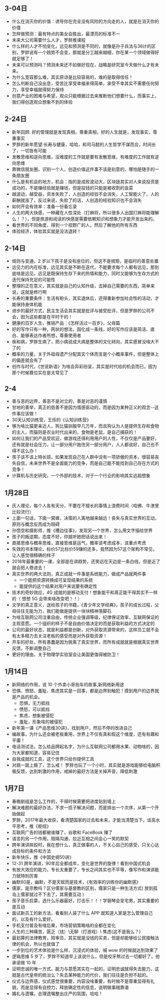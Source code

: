 ## 3-04日
*  什么在消灭你的价值：诱导你在完全没有风险的方向走的人，就是在消灭你的价值
* 怎样做预测：最有特点的美女会胜出，最漂亮的标准不一
* 未来大公司需要什么人才，罗胖推课程
* 什么样的人才不怕变化，远见和预测是不同的，就像是孙子兵法与36计的区别，罗胖说有一个趋势不会变，那就是分工越来越细，你在某一个领域做得好就足够了！
* 未来可以预测吗？预测未来还不如做好现在，战略是研究室今天做什么才有未来。
* 为什么宽容那么难，其实原谅是比较容易的，难的是取得信任！
* 怎么判断自己没出息，受苦比享受幸福来得简单，承受不幸其实不需要任何努力，享受幸福就得努力保持
* 创意产业的困难与希望，观众只能根据过去来推断他们想要什么，而事实上，我们得创造观众想象不到的体验


## 2-24日
* 新年回顾: 好的管理就是发现真相，尊重真相，好的人生就是，发现事实，尊重事实
* 罗胖的新年愿望:长寿与健康，哈哈，和司马懿的人生哲学不谋而合，时间长了，一切皆有可能
* 发散思维和逆向思维，没难度的工作就是要有发散思维，有难度的工作就有逆向思维
* 靠微信朋友圈，识别一个人，创造价值这件事不该是刻意的，哪怕是随手的一条朋友圈
* 什么是有机会的地方，机会：指的是成败波动大，区块链其实对人来说投资是成功的，不是赚经验就是赚钱，但是投钱的只能是被收割的韭菜
* 越波动，越受益，资本失败了，人创造的经验不会消失，人工智能火了，人的薪酬就涨了，反过来说，失败了的话，人创造的经验知识也不会消失
* 如何开会有效率：准备一份备忘录
* 人生的两大快感，一种藏在人性深处（打麻将，所以很多人出国打麻将能理解么！？），但是旅游和阅读的快感是需要依赖知识和想象力才能开发出来的。
* 看世界的不同角度，得到一个视野广的人，然后了解他的所有东西
* 体验经济，体验其实就是没法退转！

## 2-14日
* 规则与变通，2 岁以下孩子是没有座位的，但这不是规矩，是临时的善意处置
* 远见力的内在标准，远见其实是不断在迭代，不能要求每个人都有远见，那到底啥是远见，远见是既保持生存下来的热情和能力，同时又能够为生存方式的迭代保持充足的可能性
* 整理的正在意义，其实就是自己的认知升级，去掉自己需要的东西，简单来说，这就是修行啊
* 长寿的重要条件：生活有盼头，其实退休后，还得重新参加社会性的活动，才能保持身体机能
* 进步的最好方式，民主生活会其实就是批评与接受批评，但是罗胖的公司不会，因为这些都是在平时干的！
* 健康的百岁人生，推销产品：《怎样活过一百岁》，父母篇
* 好的写作只有一种，网状的想法，固化成一条线，好的写作应该是简洁、直白、能够表达作者所想，尊重使用者
* 疾和病，罗胖生病了，把小病说成大病是整体的文化倾向，其实感冒没啥大不了的
* 概率的力量，关于外祖母遗产分配其实个体而言是个小概率事件，但是整体上的偏差就会有了
* 创作与时代，《世说新语》为啥会异彩纷呈，其实是时代给的机会而已，因为那个时候篡位实在是太常见了

## 2-4
* 善与恶的边界，善恶不是对立的，善是对恶的谨慎
* 甘地的善举，真正的慈善不是因为情感驱动的，而是因为某种正义的观念--这件事应该做！
* 30天认知训练营，王烁的《认知训练营》
* 够为啥比猫更亲近人，狗比猫驯服早几万年，而且狗认为人是提供生存和食物的主人，而猫则是农业时代出来的，食物是老鼠，是自己捕获的！
* 如何让我们的产品受欢迎，做游戏还得利用用户的人性，不仅仅是产品要好，还有就是社会压力，让一部分用户拖住另一部分用户，人人都说好，自己也不得不这么办！
* 孩子该不该上特长班，如果发现自己在人群中没有一项骄傲的资本，很容易丧失自信，未来世界不是全面能力的竞争，而是自己能不能找到自己存在方式的竞争！
* 计算机与历史研究，一个外部的技术，对于一个行业的影响其实远超想象

## 1月28日
* 灰人理论，每个人各有天分，不要在不擅长的事情上浪费时间（哈佛、牛津里比较流行）
* 上面一句话，下面一窝蜂，决策的人离地越来越远！丧失与真实世界的互动，原则与概念反而成为阻碍
* 孙悟空和摄影师，推《槽边往事》，发现另一个世界，怎么用文字描绘世界
* 孩子的叛逆期，态度不好，你就听她把话说出来！
* 直接思维与概率思维，直接思维是运气，概率该考虑成本，该重点考虑
* 失效的书本理论，标价57比标价59赚的还多，竟然因为57这个架构不常见，让人感觉很精确的样子
* 2018年最重要的一课，全部是在讲趋势，还笑远在天边是一条白线，但是近了就会把人卷进去！
* 真实世界的两大法则，真正成就一件事是系统能力，做成产品就两件事
  + 一个能把资源转换成可呈现结果的系统
  + 能提供的这个结果对用户来说要有确定性
* 技术的奇妙效应，4G 成就的是移动支付！想象能干和真正能干得其实不一样的（ 想想 5G 会带来啥改变吧！！）
* 文学的真正意义，送给孩子的书籍，《青少年文学经典》，孩子的成长过程，父母往往无能为力，我们能做是提供一块块精神落脚石
* 为啥互联网公司注重自由，传统企业强调等级，纪律保证效率，互联网保证的主观意愿。一个组织的样子不是自由价值决定的而是获取利益的方式决定的
* 公司的最好状态，就是利益都是创新，对外获取资源带来的，这样员工就不会有太多精力去关注老板的感受而是对外获取资源！
* 开车的好处，所有愚蠢是因为脱离了真实世界，而所有成就就是根据真实世界反馈，不断调整自己
* 更好的理由，关于物理学实验室会让美国更值得被防卫！

## 1月14日
* 新网络的作用，说 10 个外卖小哥抬车的故事,新网络新用途
* 恐惧、愤怒、羞耻、焦虑其实是一回事，都是边界别触犯！摸到用户的边界就是产品的机会。
  + 恐惧，无力抵挡
  + 愤怒，可以抵挡
  + 焦虑，想象被侵犯
  + 羞耻，形象啥的被侵犯
* 新年第一课《产品思维30讲》，找到用户，然后不停的改进自己
* 编故事，为什么还会被老板重用，世界上不仅有真和假这个维度，还有有趣和平庸！
* 电话测试法，怎么给品牌起名字，为什么互联网公司都用水果、动物啥的，因为大家都知道，容易记住
* 自我成就的工具，这个世界只给你提供工具
* 对跳一跳上瘾了，怎么戒！ 罗胖也玩了一个小时，其实就是游戏能够给电脑积极反馈，达到刺激的作用，戒掉的最好方法是关掉声音，降低刺激


## 1月7日
* 春晚剧组是怎么工作的，干得时候需要把进度贴到墙上
* 解决难题的最好办法，不求一揽子解决问题，而是排出一个次序，从第一个开始做起
* 罗胖，2017年最大收获，看清楚国家的过去和未来，才能当清楚当下，谈高水平思考，推《枢纽》
* 互联网广告的钱都被谁赚了，谷歌和 FaceBook 赚了
* 语言的另一个作用，阻隔沟通，拉近互相之间会心一笑的默契
* 跨年演讲摔跤时，我在想什么，真正做事的人，不关心自己的感受，只关心达成目标的条件和方法
* 新年快乐，推《中国史纲50讲》
* 12-31 跨年演讲，90年后全都成年，变化是世界的旋律！看到中国式机会
* 有放大效应的能力，专长太重要了，专长之间其实也不平等，像写作和演讲能力就特别厉害
* 幽默60是，幽默，不是天赋而是技术，《有效率的训练你的幽默感》
* 儒家，是宗教吗？区分儒家与基督教的区别，儒家只是一种生活方式( 放到孤岛上儒家就过不下去了，其需要互动 )
* 孩子音乐启蒙，选什么乐器最好，打击乐！！！学钢琴会变宅男，其实重要的是互动
* 面试新员工的新方法，看看别人装了什么 APP 就知道人家是怎么管理自己的，以及有什么爱好。
* 手机支付普及有啥后果，市场营销策略啥的全都在变化
* 人生的三种痛苦，匮乏（钱）\无聊（打游戏）\ 焦虑(这不是我么？)
* 最划算的法律教育，陪审员，其实就是没钱的买卖，但是却能够给公民接触法律的机会，所以也就值了
* 一步到位的艺术体验是什么样，沉浸式的体验，喊 wow 的时候就达到效果了
* 逻辑思维 5 岁了，罗胖不知道早上该说什么，但是咬牙熬过去一切都好了。他承诺做 10 年
* 证明忠诚的唯一方式，能力与意愿其实在一起的，证明忠诚就得失去能力，这就是古代皇帝的统治么？失去某种能力的代价，我们往往是负担不起的。
* 仪式与边界感，仪式感觉很重要，内容没啥重要，有时候不是尊重显得有礼貌，而是显得有自控力，释放确定性的信息，说明做事贼靠谱
* 婚礼与遗嘱，总理遗嘱整出庄严的氛围，哈哈！
